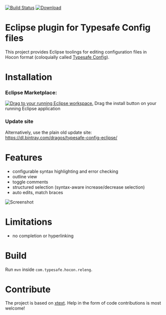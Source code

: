[![Build Status](https://travis-ci.org/dragos/typesafe-config-eclipse.svg?branch=master)](https://travis-ci.org/dragos/typesafe-config-eclipse)
[ ![Download](https://api.bintray.com/packages/dragos/typesafe-config-eclipse/typesafe-config-eclipse/images/download.svg) ](https://bintray.com/dragos/typesafe-config-eclipse/typesafe-config-eclipse/_latestVersion)

# Eclipse plugin for Typesafe Config files

This project provides Eclipse toolings for editing configuration files in Hocon format (coloquially called [Typesafe Config](https://github.com/typesafehub/config)).

# Installation

### Eclipse Marketplace:
<a href="http://marketplace.eclipse.org/marketplace-client-intro?mpc_install=2607663" class="drag" title="Drag to your running Eclipse workspace."><img class="img-responsive" src="https://marketplace.eclipse.org/sites/all/themes/solstice/public/images/marketplace/btn-install.png" alt="Drag to your running Eclipse workspace." /></a>
Drag the install button on your running Eclipse application

### Update site
Alternatively, use the plain old update site: https://dl.bintray.com/dragos/typesafe-config-eclipse/

# Features

- configurable syntax highlighting and error checking
- outline view
- toggle comments
- structured selection (syntax-aware increase/decrease selection)
- auto edits, match braces

![Screenshot](/images/screenshot.png?raw=true)

# Limitations

- no completion or hyperlinking

# Build

Run `mvn` inside `com.typesafe.hocon.releng`.

# Contribute

The project is based on [xtext](https://www.eclipse.org/Xtext/index.html). Help in the form of code contributions is most welcome!
